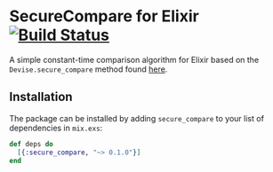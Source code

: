 # SecureCompare for Elixir [![Build Status](https://travis-ci.org/plackemacher/secure_compare.svg?branch=master)](https://travis-ci.org/plackemacher/secure_compare)

A simple constant-time comparison algorithm for Elixir based on the `Devise.secure_compare` method found [here](https://github.com/plataformatec/devise/blob/69bee06ceee6280b54304928bb6e55c5064abad8/lib/devise.rb#L483).

## Installation

The package can be installed by adding `secure_compare` to your list of dependencies in `mix.exs`:

```elixir
def deps do
  [{:secure_compare, "~> 0.1.0"}]
end
```
